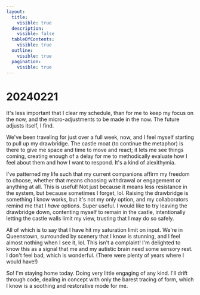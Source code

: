 ```yaml
---
layout:
  title:
    visible: true
  description:
    visible: false
  tableOfContents:
    visible: true
  outline:
    visible: true
  pagination:
    visible: true
---
```


# 20240221

It's less important that I clear my schedule, than for me to keep my focus on the now, and the micro-adjustments to be made in the now. The future adjusts itself, I find.

We've been traveling for just over a full week, now, and I feel myself starting to pull up my drawbridge. The castle moat (to continue the metaphor) is there to give me space and time to move and react; it lets me see things coming, creating enough of a delay for me to methodically evaluate how I feel about them and how I want to respond. It's a kind of alexithymia.

I've patterned my life such that my current companions affirm my freedom to choose, whether that means choosing withdrawal or engagement or anything at all. This is useful! Not just because it means less resistance in the system, but because sometimes I forget, lol. Raising the drawbridge is something I know works, but it's not my only option, and my collaborators remind me that I _have_ options. Super useful. I would like to try leaving the drawbridge down, contenting myself to remain in the castle, intentionally letting the castle walls limit my view, trusting that I may do so safely.

All of which is to say that I have hit my saturation limit on input. We're in Queenstown, surrounded by scenery that I know is stunning, and I feel almost nothing when I see it, lol. This isn't a complaint! I'm delighted to know this as a signal that me and my autistic brain need some sensory rest. I don't feel bad, which is wonderful. (There were plenty of years where I would have!)

So! I'm staying home today. Doing very little engaging of any kind. I'll drift through code, dealing in concept with only the barest tracing of form, which I know is a soothing and restorative mode for me.
